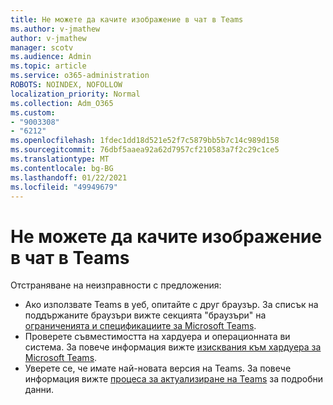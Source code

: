 ```yaml
---
title: Не можете да качите изображение в чат в Teams
ms.author: v-jmathew
author: v-jmathew
manager: scotv
ms.audience: Admin
ms.topic: article
ms.service: o365-administration
ROBOTS: NOINDEX, NOFOLLOW
localization_priority: Normal
ms.collection: Adm_O365
ms.custom:
- "9003308"
- "6212"
ms.openlocfilehash: 1fdec1dd18d521e52f7c5879bb5b7c14c989d158
ms.sourcegitcommit: 76dbf5aaea92a62d7957cf210583a7f2c29c1ce5
ms.translationtype: MT
ms.contentlocale: bg-BG
ms.lasthandoff: 01/22/2021
ms.locfileid: "49949679"
---
```

# <a name="cant-upload-an-image-to-a-teams-chat"></a>Не можете да качите изображение в чат в Teams

Отстраняване на неизправности с предложения:

- Ако използвате Teams в уеб, опитайте с друг браузър. За списък на поддържаните браузъри вижте секцията "браузъри" на [ограниченията и спецификациите за Microsoft Teams](https://docs.microsoft.com/microsoftteams/limits-specifications-teams).
- Проверете съвместимостта на хардуера и операционната ви система. За повече информация вижте [изисквания към хардуера за Microsoft Teams](https://docs.microsoft.com/microsoftteams/hardware-requirements-for-the-teams-app).
- Уверете се, че имате най-новата версия на Teams. За повече информация вижте [процеса за актуализиране на Teams](https://docs.microsoft.com/microsoftteams/teams-client-update) за подробни данни.
